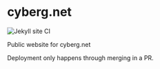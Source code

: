 # cyberg.net

![Jekyll site CI](https://github.com/bgap/cyberg.net/workflows/Jekyll%20site%20CI/badge.svg)

Public website for cyberg.net

Deployment only happens through merging in a PR.
